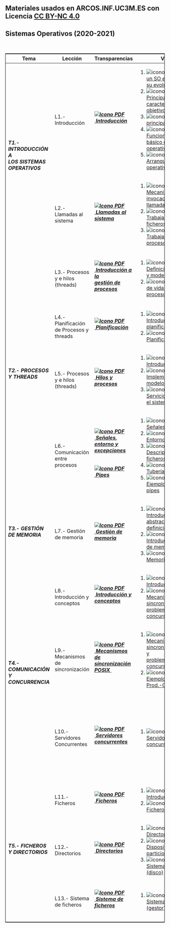 ## Materiales usados en ARCOS.INF.UC3M.ES con Licencia [CC BY-NC 4.0](http://creativecommons.org/licenses/by-nc/4.0/) 

## Sistemas Operativos (2020-2021)

<html>
<br>
<div class="table-responsive">
<table class="table table-bordered table-sm table-hover"
       style="border-collapse: collapse; border: 1px solid black;">
 <thead>
<!--- BC -->
 <tr>
 <th>Tema</th>
 <th>Lección</th>
 <th>Transparencias</th>
 <th>Videos</th>
 <th>Ejemplos</th>
 </tr>
 </thead>
 <tbody>
<!--- B2 -->
<tr>
 <td rowspan="2" class="align-middle"><h6 class="my-2"><b>T1.- INTRODUCCIÓN A <br>LOS SISTEMAS OPERATIVOS</b></h6></td>
 <td class="align-middle">L1.- Introducción</td>
 <td class="align-middle"><h6 class="my-0"><b><a href="https://acaldero.github.io/slides/GII_Sistemas_Operativos/clase_w2-introduccion.pdf"><img src="https://aulaglobal.uc3m.es/theme/image.php/boost/core/1614226998/f/pdf-24" class="iconlarge activityicon" alt="Icono PDF" role="presentation">&nbsp;<u>Introducción</u></a></b></h6></td>
  <td class="align-middle">
 <ol>
<li><img src="https://aulaglobal.uc3m.es/theme/image.php/boost/url/1615523185/icon" class="iconlarge activityicon" alt="icono enlace" role="presentation">
       <a href="http://www.youtube.com/watch?embed=no&amp;v=inmX-vTr_Z8&amp;feature=related" target="_blank">Qué es un SO e introducción a su evolución</a></li>
<li><img src="https://aulaglobal.uc3m.es/theme/image.php/boost/url/1615523185/icon" class="iconlarge activityicon" alt="icono enlace" role="presentation">
       <a href="http://www.youtube.com/watch?embed=no&amp;v=01QdkF0HlqE&amp;feature=related" target="_blank">Principales características y objetivos</a></li>
<li><img src="https://aulaglobal.uc3m.es/theme/image.php/boost/url/1615523185/icon" class="iconlarge activityicon" alt="icono enlace" role="presentation">
       <a href="http://www.youtube.com/watch?embed=no&amp;v=LsVusDL5Kiw&amp;feature=related" target="_blank">Tareas principales del SO</a></li>
<li><img src="https://aulaglobal.uc3m.es/theme/image.php/boost/url/1615523185/icon" class="iconlarge activityicon" alt="icono enlace" role="presentation">
       <a href="http://www.youtube.com/watch?embed=no&amp;v=vGR4pbL7hv0&amp;feature=related" target="_blank">Funcionamiento básico del sistema operativo</a></li>
<li><img src="https://aulaglobal.uc3m.es/theme/image.php/boost/url/1615523185/icon" class="iconlarge activityicon" alt="icono enlace" role="presentation">
       <a href="http://www.youtube.com/watch?embed=no&amp;v=f8XmDLx_gqE&amp;feature=related" target="_blank">Arranque del sistema operativo</a></li>
</ol>
  </td>
  <td class="align-middle">
  <ol><li></li></ol>
  </td>
 </tr>
 <tr>
 <td class="align-middle">L2.- Llamadas al sistema</td>
 <td class="align-middle"><h6 class="my-0"><b><a href="https://acaldero.github.io/slides/GII_Sistemas_Operativos/clase_w3-serviciosdelso.pdf"><img src="https://aulaglobal.uc3m.es/theme/image.php/boost/core/1614226998/f/pdf-24" class="iconlarge activityicon" alt="Icono PDF" role="presentation">&nbsp;<u>Llamadas al sistema</u> <br></a></b></h6></td>
 <td class="align-middle">
 <ol>
<li><img src="https://aulaglobal.uc3m.es/theme/image.php/boost/url/1615523185/icon" class="iconlarge activityicon" alt="icono enlace" role="presentation">
       <a href="http://www.youtube.com/watch?embed=no&amp;v=Y7cSl5W8RGY&amp;feature=related" target="_blank">Mecanismo de invocación de una llamada al sistema</a></li>
<li><img src="https://aulaglobal.uc3m.es/theme/image.php/boost/url/1615523185/icon" class="iconlarge activityicon" alt="icono enlace" role="presentation">
       <a href="http://www.youtube.com/watch?embed=no&amp;v=lS1MtuXaKUI&amp;feature=related" target="_blank">Trabajando con ficheros y directorios</a></li>
<li><img src="https://aulaglobal.uc3m.es/theme/image.php/boost/url/1615523185/icon" class="iconlarge activityicon" alt="icono enlace" role="presentation">
       <a href="http://www.youtube.com/watch?embed=no&amp;v=xiTzcWiJcOM&amp;feature=related" target="_blank">Trabajando con procesos</a></li>
</ol>
</td>
  <td class="align-middle">
  <ol><li></li></ol>
  </td>
 </tr>
<!--- B2 -->
<tr class="m-2 p-2">
 <td rowspan="4" class="align-middle"> <h6 class="my-2"><b>T2.- PROCESOS Y THREADS</b></h6> </td>
 <td class="align-middle">L3.- Procesos y e hilos (threads)</td>
 <td class="align-middle"><h6 class="my-0"><b><a href="https://acaldero.github.io/slides/GII_Sistemas_Operativos/clase_w4-procesos.pdf"><img src="https://aulaglobal.uc3m.es/theme/image.php/boost/core/1614226998/f/pdf-24" class="iconlarge activityicon" alt="Icono PDF" role="presentation">&nbsp;<u>Introducción a la <br>gestión de procesos</u></a></b> <br></h6></td>
 <td>
 <ol>
<li><img src="https://aulaglobal.uc3m.es/theme/image.php/boost/url/1615523185/icon" class="iconlarge activityicon" alt="icono enlace" role="presentation">
       <a href="http://www.youtube.com/watch?embed=no&amp;v=2u4T_dclx58&amp;feature=related" target="_blank">Definición de proceso y modelo usado </a></li>
<li><img src="https://aulaglobal.uc3m.es/theme/image.php/boost/url/1615523185/icon" class="iconlarge activityicon" alt="icono enlace" role="presentation">
       <a href="http://www.youtube.com/watch?embed=no&amp;v=yt6B38gDEwQ&amp;feature=related" target="_blank">Ciclo de vida: estados del proceso </a></li>
</ol>
</td>
  <td class="align-middle">
  <ol><li></li></ol>
  </td>
 </tr>
 <tr>
 <td class="align-middle">L4.- Planificación de Procesos y threads</td>
 <td class="align-middle">
<h6 class="my-0"><b><a href="https://acaldero.github.io/slides/GII_Sistemas_Operativos/clase_w5-planificacion.pdf"><img src="https://aulaglobal.uc3m.es/theme/image.php/boost/core/1614226998/f/pdf-24" class="iconlarge activityicon" alt="Icono PDF" role="presentation">&nbsp;<u>Planificación</u></a></b> <br></h6>
</td>
 <td class="align-middle">
 <ol>
<li><img src="https://aulaglobal.uc3m.es/theme/image.php/boost/url/1615523185/icon" class="iconlarge activityicon" alt="icono enlace" role="presentation">
       <a href="http://www.youtube.com/watch?embed=no&amp;v=VK7l4VXlJss&amp;feature=related" target="_blank">Introducción a planificación</a></li>
<li><img src="https://aulaglobal.uc3m.es/theme/image.php/boost/url/1615523185/icon" class="iconlarge activityicon" alt="icono enlace" role="presentation">
       <a href="http://www.youtube.com/watch?embed=no&amp;v=jeENw9W2qs8&amp;feature=related" target="_blank">Planificación<br></a></li>
</ol>
</td>
  <td class="align-middle">
  <ol><li></li></ol>
  </td>
 </tr>
 <tr>
 <td class="align-middle">L5.- Procesos y e hilos (threads)</td>
 <td class="align-middle"><h6 class="my-0"><b><a href="https://acaldero.github.io/slides/GII_Sistemas_Operativos/clase_w6-hilos.pdf"><img src="https://aulaglobal.uc3m.es/theme/image.php/boost/core/1614226998/f/pdf-24" class="iconlarge activityicon" alt="Icono PDF" role="presentation">&nbsp;<u>Hilos y procesos</u></a></b> <br></h6></td>
 <td class="align-middle">
 <ol>
<li><img src="https://aulaglobal.uc3m.es/theme/image.php/boost/url/1615523185/icon" class="iconlarge activityicon wepsim" alt="icono enlace" role="presentation">
       <a href="http://www.youtube.com/watch?embed=no&amp;v=n5qrEotEWfI&amp;feature=related" target="_blank">Introducción a hilos </a></li>
<li><img src="https://aulaglobal.uc3m.es/theme/image.php/boost/url/1615523185/icon" class="iconlarge activityicon wepsim" alt="icono enlace" role="presentation">
       <a href="http://www.youtube.com/watch?embed=no&amp;v=LXCeBZ4Cepg&amp;feature=related" target="_blank">Implementaciones y modelo de hilos </a></li>
<li><img src="https://aulaglobal.uc3m.es/theme/image.php/boost/url/1615523185/icon" class="iconlarge activityicon wepsim" alt="icono enlace" role="presentation">
       <a href="http://www.youtube.com/watch?embed=no&amp;v=akf9UG7Z5Go&amp;feature=related" target="_blank">Servicios de hilos en el sistema operativo</a></li> 
</ol>
</td>
  <td class="align-middle">
  <ol><li></li></ol>
  </td>
 </tr>
 <tr>
 <td class="align-middle">L6.- Comunicación entre procesos</td>
 <td class="align-middle">
<h6 class="mt-1 mb-2 wepsim"><b><a href="https://acaldero.github.io/slides/GII_Sistemas_Operativos/clase_w7a-senyales.pdf"><img src="https://aulaglobal.uc3m.es/theme/image.php/boost/core/1614226998/f/pdf-24" class="iconlarge activityicon" alt="Icono PDF" role="presentation">&nbsp;<u>Señales, entorno y excepciones</u></a></b></h6>
<h6 class="mt-2 mb-1 wepsim"><b><a href="https://acaldero.github.io/slides/GII_Sistemas_Operativos/clase_w7b-pipes.pdf"><img src="https://aulaglobal.uc3m.es/theme/image.php/boost/core/1614226998/f/pdf-24" class="iconlarge activityicon" alt="Icono PDF" role="presentation">&nbsp;<u>Pipes</u> </a></b></h6>
</td>
 <td class="align-middle">
 <ol>
<li><img src="https://aulaglobal.uc3m.es/theme/image.php/boost/url/1615523185/icon" class="iconlarge activityicon" alt="icono enlace" role="presentation">
       <a href="http://www.youtube.com/watch?embed=no&amp;v=FCLsR5bZVO8&amp;feature=related" target="_blank">Señales en Unix/Linux <br></a></li> 
<li><img src="https://aulaglobal.uc3m.es/theme/image.php/boost/url/1615523185/icon" class="iconlarge activityicon" alt="icono enlace" role="presentation">
       <a href="http://www.youtube.com/watch?embed=no&amp;v=dOe3uhMYhG4&amp;feature=related" target="_blank">Entorno de un proceso <br></a></li> 
<li><img src="https://aulaglobal.uc3m.es/theme/image.php/boost/url/1615523185/icon" class="iconlarge activityicon" alt="icono enlace" role="presentation">
       <a href="http://www.youtube.com/watch?embed=no&amp;v=pJ7yiWzp-wg&amp;feature=related" target="_blank">Descriptores de ficheros </a></li> 
<li><img src="https://aulaglobal.uc3m.es/theme/image.php/boost/url/1615523185/icon" class="iconlarge activityicon" alt="icono enlace" role="presentation">
       <a href="http://www.youtube.com/watch?embed=no&amp;v=Lg5XbKBLafk&amp;feature=related" target="_blank">Tuberías o pipes </a></li> 
<li><img src="https://aulaglobal.uc3m.es/theme/image.php/boost/url/1615523185/icon" class="iconlarge activityicon" alt="icono enlace" role="presentation">
       <a href="http://www.youtube.com/watch?embed=no&amp;v=1nhdjoiNpEE&amp;feature=related" target="_blank">Ejemplos de uso de pipes </a></li>
</ol>
</td>
  <td class="align-middle">
  <ol><li></li></ol>
  </td>
 </tr>
<!--- B3 -->
 <tr>
 <td class="align-middle"> <h6 class="my-2"><b>T3.- GESTIÓN DE MEMORIA</b></h6> </td>
 <td class="align-middle">L7.- Gestión de memoria<br></td>
 <td class="align-middle wepsim"><h6 class="my-0"><b><a href="https://acaldero.github.io/slides/GII_Sistemas_Operativos/clase_w8-memoria.pdf"><img src="https://aulaglobal.uc3m.es/theme/image.php/boost/core/1614226998/f/pdf-24" class="iconlarge activityicon" alt="Icono PDF" role="presentation">&nbsp;<u>Gestión de memoria</u><br></a></b></h6></td>
 <td class="align-middle">
 <ol>
<li><img src="https://aulaglobal.uc3m.es/theme/image.php/boost/url/1615523185/icon" class="iconlarge activityicon" alt="icono enlace" role="presentation">
       <a href="http://www.youtube.com/watch?embed=no&amp;v=DhrlxvmfrFE&amp;feature=related" target="_blank">Introducción: modelo abstracto y definiciones básicas<br></a></li> 
<li><img src="https://aulaglobal.uc3m.es/theme/image.php/boost/url/1615523185/icon" class="iconlarge activityicon" alt="icono enlace" role="presentation">
       <a href="http://www.youtube.com/watch?embed=no&amp;v=fVUL7Q6uBKQ&amp;feature=related" target="_blank">Introducción: regiones de memoria<br></a></li> 
<li><img src="https://aulaglobal.uc3m.es/theme/image.php/boost/url/1615523185/icon" class="iconlarge activityicon" alt="icono enlace" role="presentation">
       <a href="http://www.youtube.com/watch?embed=no&amp;v=1kPHaUTP-3o&amp;feature=related" target="_blank">Memoria virtual<br></a></li> 
</ol>
</td>
  <td class="align-middle">
  <ol><li></li></ol>
  </td>
 </tr>
<!--- B4 -->
 <tr>
 <td rowspan="3" class="align-middle"> <h6 class="my-2"><b>T4.- COMUNICACIÓN Y CONCURRENCIA</b></h6> </td>
 <td>L8.- Introducción y conceptos
</td>
 <td><h6 class="my-0"><b><a href="https://acaldero.github.io/slides/GII_Sistemas_Operativos/clase_w9-concurrencia-introduccion.pdf"><img src="https://aulaglobal.uc3m.es/theme/image.php/boost/core/1614226998/f/pdf-24" class="iconlarge activityicon" alt="Icono PDF" role="presentation">&nbsp;<u>Introducción y conceptos</u><br></a></b></h6></td>
 <td>
 <ol>
<li><img src="https://aulaglobal.uc3m.es/theme/image.php/boost/url/1615523185/icon" class="iconlarge activityicon" alt="icono enlace" role="presentation">
       <a href="http://www.youtube.com/watch?embed=no&amp;v=PxjgVYgpGkk&amp;feature=related" target="_blank">Introducción <br></a></li> 
<li><img src="https://aulaglobal.uc3m.es/theme/image.php/boost/url/1615523185/icon" class="iconlarge activityicon" alt="icono enlace" role="presentation">
       <a href="http://www.youtube.com/watch?embed=no&amp;v=Bg3pLmXbAWk&amp;feature=related" target="_blank">Mecanismos de sincronización y <br>problemas clásicos de concurrencia <br></a></li> 
</ol>
</td>
  <td class="align-middle">
  <ol><li></li></ol>
  </td>
 </tr>
 <tr>
 <td>L9.- Mecanismos de sincronización
</td>
 <td><h6 class="my-0"><b><a href="https://acaldero.github.io/slides/GII_Sistemas_Operativos/clase_w10-concurrencia-servicios.pdf"><img src="https://aulaglobal.uc3m.es/theme/image.php/boost/core/1614226998/f/pdf-24" class="iconlarge activityicon" alt="Icono PDF" role="presentation">&nbsp;<u>Mecanismos de <br>sincronización POSIX</u>&nbsp;</a></b> <br></h6></td>
 <td>
 <ol>
<li><img src="https://aulaglobal.uc3m.es/theme/image.php/boost/url/1615523185/icon" class="iconlarge activityicon" alt="icono enlace" role="presentation">
       <a href="http://www.youtube.com/watch?embed=no&amp;v=EupaagvNpR0&amp;feature=related" target="_blank">Mecanismos de sincronización POSIX y <br>problemas clásicos de concurrencia</a></li> 
<li><img src="https://aulaglobal.uc3m.es/theme/image.php/boost/url/1615523185/icon" class="iconlarge activityicon" alt="icono enlace" role="presentation">
       <a href="http://www.youtube.com/watch?embed=no&amp;v=8fdum4cvlvI&amp;feature=related" target="_blank">Ejemplo simple de Prod.-Cons. <br></a></li> 
</ol>
</td>
  <td class="align-middle">
  <ol><li></li></ol>
  </td>
 </tr>
 <tr>
 <td>L10.- Servidores Concurrentes
</td>
 <td><h6 class="my-0"><b><a href="https://acaldero.github.io/slides/GII_Sistemas_Operativos/clase_w11-concurrencia-servidores.pdf"><img src="https://aulaglobal.uc3m.es/theme/image.php/boost/core/1614226998/f/pdf-24" class="iconlarge activityicon" alt="Icono PDF" role="presentation">&nbsp;<u>Servidores concurrentes</u><br></a></b></h6></td>
 <td class="align-middle">
<ol>
<li><img src="https://aulaglobal.uc3m.es/theme/image.php/boost/url/1615523185/icon" class="iconlarge activityicon" alt="icono enlace" role="presentation">
       <a href="http://www.youtube.com/watch?embed=no&amp;v=nDyYrpFYG-4&amp;feature=related" target="_blank">Servidores concurrentes<br></a></li> 
</ol>
</td>
  <td class="align-middle">
  <ol><li><a href="GII_Sistemas_Operativos/clase_w11/1_sequential.c">1_sequential.c</a></li></ol>
  <ol><li><a href="GII_Sistemas_Operativos/clase_w11/2_fork.c">2_fork.c</a></li></ol>
  <ol><li><a href="GII_Sistemas_Operativos/clase_w11/3_threads_ondemand.c">3_threads_ondemand.c</a></li></ol>
  <ol><li><a href="GII_Sistemas_Operativos/clase_w11/4_threads_pool.c">4_threads_pool.c</a></li></ol>
  <ol><li><a href="GII_Sistemas_Operativos/clase_w11/compile.sh">compile.sh</a></li></ol>
  <ol><li><a href="GII_Sistemas_Operativos/clase_w11/peticion.c">peticion.c</a></li></ol>
  <ol><li><a href="GII_Sistemas_Operativos/clase_w11/peticion.h">peticion.h</a></li></ol>
  </td>
 </tr>
<!--- B5 -->
 <tr>
 <td rowspan="3" class="align-middle"> <h6 class="my-2"><b>T5.- FICHEROS Y DIRECTORIOS</b></h6> </td>
 <td>L11.- Ficheros</td>
<td><h6 class="my-0"><b><a href="https://acaldero.github.io/slides/GII_Sistemas_Operativos/clase_w12-sf-ficheros.pdf"><img src="https://aulaglobal.uc3m.es/theme/image.php/boost/core/1614226998/f/pdf-24" class="iconlarge activityicon" alt="Icono PDF" role="presentation">&nbsp;<u>Ficheros</u></a></b> <br></h6></td>
 <td class="align-middle">
 <ol>
<li><img src="https://aulaglobal.uc3m.es/theme/image.php/boost/url/1615523185/icon" class="iconlarge activityicon" alt="icono enlace" role="presentation">
       <a href="http://www.youtube.com/watch?embed=no&amp;v=WbL1zjTbyGU&amp;feature=related" target="_blank">Introducción<br></a></li>
<li><img src="https://aulaglobal.uc3m.es/theme/image.php/boost/url/1615523185/icon" class="iconlarge activityicon" alt="icono enlace" role="presentation">
       <a href="http://www.youtube.com/watch?embed=no&amp;v=0qmmi1n15Xo&amp;feature=related" target="_blank">Ficheros<br></a></li> 
</ol>
</td>
  <td class="align-middle">
  <ol><li></li></ol>
  </td>
</tr>
 <tr>
 <td>L12.- Directorios</td>
<td><h6 class="my-0"><b><a href="https://acaldero.github.io/slides/GII_Sistemas_Operativos/clase_w13-sf-directorios.pdf"><img src="https://aulaglobal.uc3m.es/theme/image.php/boost/core/1614226998/f/pdf-24" class="iconlarge activityicon" alt="Icono PDF" role="presentation">&nbsp;<u>Directorios</u><br></a></b></h6>
</td>
 <td class="align-middle">
<ol>
<li><img src="https://aulaglobal.uc3m.es/theme/image.php/boost/url/1615523185/icon" class="iconlarge activityicon" alt="icono enlace" role="presentation">
       <a href="http://www.youtube.com/watch?embed=no&amp;v=HY4wniVa9bA&amp;feature=related" target="_blank">Directorios<br></a></li> 
<li><img src="https://aulaglobal.uc3m.es/theme/image.php/boost/url/1615523185/icon" class="iconlarge activityicon" alt="icono enlace" role="presentation">
       <a href="http://www.youtube.com/watch?embed=no&amp;v=AbdEhW70Td8&amp;feature=related" target="_blank">Dispositivos y particiones/volúmenes<br></a></li> 
<li><img src="https://aulaglobal.uc3m.es/theme/image.php/boost/url/1615523185/icon" class="iconlarge activityicon" alt="icono enlace" role="presentation">
       <a href="http://www.youtube.com/watch?embed=no&amp;v=mW-uC07BnMs&amp;feature=related" target="_blank">Sistema de ficheros (disco)</a></li> 
</ol>  
</td>
  <td class="align-middle">
  <ol><li></li></ol>
  </td>
</tr>
 <tr>
 <td>L13.- Sistema de ficheros<br></td>
 <td><h6 class="my-0"><b><a href="https://acaldero.github.io/slides/GII_Sistemas_Operativos/clase_w14-sf-sistfich.pdf"><img src="https://aulaglobal.uc3m.es/theme/image.php/boost/core/1614226998/f/pdf-24" class="iconlarge activityicon" alt="Icono PDF" role="presentation">&nbsp;<u>Sistema de ficheros</u><br></a></b></h6></td>
 <td class="align-middle">
<ol>
<li><img src="https://aulaglobal.uc3m.es/theme/image.php/boost/url/1615523185/icon" class="iconlarge activityicon" alt="icono enlace" role="presentation">
       <a href="http://www.youtube.com/watch?embed=no&amp;v=AYNDtt-KEdI&amp;feature=related" target="_blank">Sistema de ficheros (gestor)</a></li> 
</ol>  
</td>
  <td class="align-middle">
  <ol><li></li></ol>
  </td>
</tr>
</tbody>
</table>
</div>
</html>

